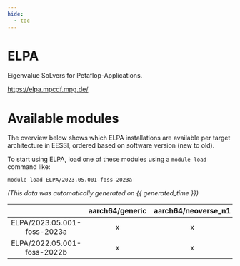 ```yaml
---
hide:
  - toc
---
```


ELPA
====


Eigenvalue SoLvers for Petaflop-Applications.

https://elpa.mpcdf.mpg.de/
# Available modules


The overview below shows which ELPA installations are available per target architecture in EESSI, ordered based on software version (new to old).

To start using ELPA, load one of these modules using a `module load` command like:

```shell
module load ELPA/2023.05.001-foss-2023a
```

*(This data was automatically generated on {{ generated_time }})*  

| |aarch64/generic|aarch64/neoverse_n1|aarch64/neoverse_v1|x86_64/generic|x86_64/amd/zen2|x86_64/amd/zen3|x86_64/amd/zen4|x86_64/intel/haswell|x86_64/intel/skylake_avx512|
| :---: | :---: | :---: | :---: | :---: | :---: | :---: | :---: | :---: | :---: |
|ELPA/2023.05.001-foss-2023a|x|x|x|x|x|x|x|x|x|
|ELPA/2022.05.001-foss-2022b|x|x|x|x|x|x|x|x|x|
